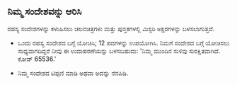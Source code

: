 ## ನಿಮ್ಮ ಸಂದೇಶವನ್ನು ಆರಿಸಿ

ರಹಸ್ಯ ಸಂದೇಶಗಳನ್ನು ಕಳುಹಿಸಲು ಚಲನಚಿತ್ರಗಳು ಮತ್ತು ಪುಸ್ತಕಗಳಲ್ಲಿ ಮಿಸ್ಟರಿ ಅಕ್ಷರಗಳನ್ನು ಬಳಸಲಾಗುತ್ತದೆ.

+ ಒಂದು ರಹಸ್ಯ ಸಂದೇಶದ ಬಗ್ಗೆ ಯೋಚಿಸಿ; 12 ಪದಗಳನ್ನು ಉಪಯೋಗಿಸಿ. ನಿಮಗೆ ಸಂದೇಶದ ಬಗ್ಗೆ ಯೋಚಿಸಲು ಸಾಧ್ಯವಾಗದಿದ್ದರೆ ನೀವು ಈ ಉದಾಹರಣೆಯನ್ನು ಬಳಸಬಹುದು: 'ನಿಮ್ಮ ಮುಂದಿನ ಸುಳಿವು ಸುರಕ್ಷಿತವಾಗಿದೆ. ಕೋಡ್ 65536.'

+ ನಿಮ್ಮ ಸಂದೇಶದ ಟಿಪ್ಪಣಿ ಮಾಡಿ ಅಥವಾ ಅದನ್ನು ನೆನಪಿಡಿ.